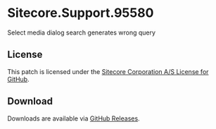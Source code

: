 # Sitecore.Support.95580
Select media dialog search generates wrong query

## License  
This patch is licensed under the [Sitecore Corporation A/S License for GitHub](https://github.com/sitecoresupport/Sitecore.Support.95580/blob/master/LICENSE).  

## Download  
Downloads are available via [GitHub Releases](https://github.com/sitecoresupport/Sitecore.Support.95580/releases).  
